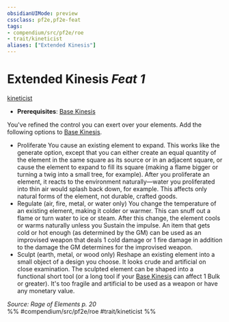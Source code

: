 ```yaml
---
obsidianUIMode: preview
cssclass: pf2e,pf2e-feat
tags:
- compendium/src/pf2e/roe
- trait/kineticist
aliases: ["Extended Kinesis"]
---
```

# Extended Kinesis  *Feat 1*  
[kineticist](kineticist-roe.md "Kineticist Class Trait")  

- **Prerequisites**: [Base Kinesis](Reference/Rules/Actions/base-kinesis-roe.md)

You've refined the control you can exert over your elements. Add the following options to [Base Kinesis](Reference/Rules/Actions/base-kinesis-roe.md).

- Proliferate You cause an existing element to expand. This works like the generate option, except that you can either create an equal quantity of the element in the same square as its source or in an adjacent square, or cause the element to expand to fill its square (making a flame bigger or turning a twig into a small tree, for example). After you proliferate an element, it reacts to the environment naturally—water you proliferated into thin air would splash back down, for example. This affects only natural forms of the element, not durable, crafted goods.
- Regulate (air, fire, metal, or water only) You change the temperature of an existing element, making it colder or warmer. This can snuff out a flame or turn water to ice or steam. After this change, the element cools or warms naturally unless you Sustain the impulse. An item that gets cold or hot enough (as determined by the GM) can be used as an improvised weapon that deals 1 cold damage or 1 fire damage in addition to the damage the GM determines for the improvised weapon.
- Sculpt (earth, metal, or wood only) Reshape an existing element into a small object of a design you choose. It looks crude and artificial on close examination. The sculpted element can be shaped into a functional short tool (or a long tool if your [Base Kinesis](Reference/Rules/Actions/base-kinesis-roe.md) can affect 1 Bulk or greater). It's too fragile and artificial to be used as a weapon or have any monetary value.

*Source: Rage of Elements p. 20*  
%% #compendium/src/pf2e/roe #trait/kineticist %%